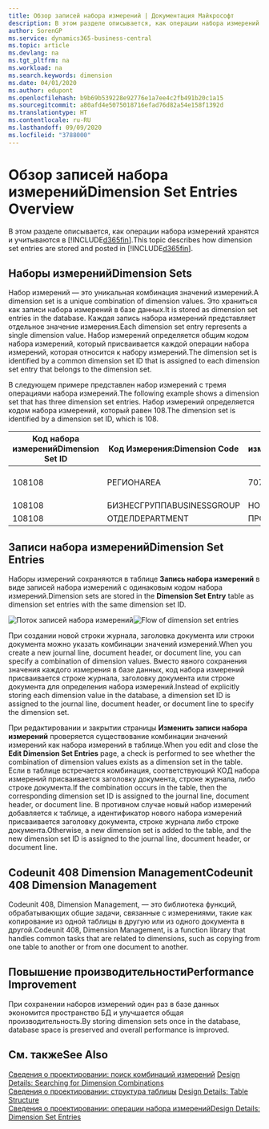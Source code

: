 ```yaml
---
title: Обзор записей набора измерений | Документация Майкрософт
description: В этом разделе описывается, как операции набора измерений хранятся и учитываются в Dynamics 365.
author: SorenGP
ms.service: dynamics365-business-central
ms.topic: article
ms.devlang: na
ms.tgt_pltfrm: na
ms.workload: na
ms.search.keywords: dimension
ms.date: 04/01/2020
ms.author: edupont
ms.openlocfilehash: b9b69b539228e92776e1a7ee4c2fb491b20c1a15
ms.sourcegitcommit: a80afd4e5075018716efad76d82a54e158f1392d
ms.translationtype: HT
ms.contentlocale: ru-RU
ms.lasthandoff: 09/09/2020
ms.locfileid: "3788000"
---
```

# <a name="dimension-set-entries-overview"></a><span data-ttu-id="42fd7-103">Обзор записей набора измерений</span><span class="sxs-lookup"><span data-stu-id="42fd7-103">Dimension Set Entries Overview</span></span>
<span data-ttu-id="42fd7-104">В этом разделе описывается, как операции набора измерений хранятся и учитываются в [!INCLUDE[d365fin](includes/d365fin_md.md)].</span><span class="sxs-lookup"><span data-stu-id="42fd7-104">This topic describes how dimension set entries are stored and posted in [!INCLUDE[d365fin](includes/d365fin_md.md)].</span></span>  

## <a name="dimension-sets"></a><span data-ttu-id="42fd7-105">Наборы измерений</span><span class="sxs-lookup"><span data-stu-id="42fd7-105">Dimension Sets</span></span>  
<span data-ttu-id="42fd7-106">Набор измерений — это уникальная комбинация значений измерений.</span><span class="sxs-lookup"><span data-stu-id="42fd7-106">A dimension set is a unique combination of dimension values.</span></span> <span data-ttu-id="42fd7-107">Это храниться как записи набора измерений в базе данных.</span><span class="sxs-lookup"><span data-stu-id="42fd7-107">It is stored as dimension set entries in the database.</span></span> <span data-ttu-id="42fd7-108">Каждая запись набора измерений представляет отдельное значение измерения.</span><span class="sxs-lookup"><span data-stu-id="42fd7-108">Each dimension set entry represents a single dimension value.</span></span> <span data-ttu-id="42fd7-109">Набор измерений определяется общим кодом набора измерений, который присваивается каждой операции набора измерений, которая относится к набору измерений.</span><span class="sxs-lookup"><span data-stu-id="42fd7-109">The dimension set is identified by a common dimension set ID that is assigned to each dimension set entry that belongs to the dimension set.</span></span>  

<span data-ttu-id="42fd7-110">В следующем примере представлен набор измерений с тремя операциями набора измерений.</span><span class="sxs-lookup"><span data-stu-id="42fd7-110">The following example shows a dimension set that has three dimension set entries.</span></span> <span data-ttu-id="42fd7-111">Набор измерений определяется кодом набора измерений, который равен 108.</span><span class="sxs-lookup"><span data-stu-id="42fd7-111">The dimension set is identified by a dimension set ID, which is 108.</span></span>  

|<span data-ttu-id="42fd7-112">Код набора измерений</span><span class="sxs-lookup"><span data-stu-id="42fd7-112">Dimension Set ID</span></span>|<span data-ttu-id="42fd7-113">Код Измерения:</span><span class="sxs-lookup"><span data-stu-id="42fd7-113">Dimension Code</span></span>|<span data-ttu-id="42fd7-114">Код значения измерения</span><span class="sxs-lookup"><span data-stu-id="42fd7-114">Dimension Value Code</span></span>|<span data-ttu-id="42fd7-115">Имя значения измерения</span><span class="sxs-lookup"><span data-stu-id="42fd7-115">Dimension Value Name</span></span>|  
|----------------------|--------------------|--------------------------|--------------------------|  
|<span data-ttu-id="42fd7-116">108</span><span class="sxs-lookup"><span data-stu-id="42fd7-116">108</span></span>|<span data-ttu-id="42fd7-117">РЕГИОН</span><span class="sxs-lookup"><span data-stu-id="42fd7-117">AREA</span></span>|<span data-ttu-id="42fd7-118">70</span><span class="sxs-lookup"><span data-stu-id="42fd7-118">70</span></span>|<span data-ttu-id="42fd7-119">Северная Америка</span><span class="sxs-lookup"><span data-stu-id="42fd7-119">America North</span></span>|  
|<span data-ttu-id="42fd7-120">108</span><span class="sxs-lookup"><span data-stu-id="42fd7-120">108</span></span>|<span data-ttu-id="42fd7-121">БИЗНЕСГРУППА</span><span class="sxs-lookup"><span data-stu-id="42fd7-121">BUSINESSGROUP</span></span>|<span data-ttu-id="42fd7-122">HOME</span><span class="sxs-lookup"><span data-stu-id="42fd7-122">HOME</span></span>|<span data-ttu-id="42fd7-123">В начало</span><span class="sxs-lookup"><span data-stu-id="42fd7-123">Home</span></span>|  
|<span data-ttu-id="42fd7-124">108</span><span class="sxs-lookup"><span data-stu-id="42fd7-124">108</span></span>|<span data-ttu-id="42fd7-125">ОТДЕЛ</span><span class="sxs-lookup"><span data-stu-id="42fd7-125">DEPARTMENT</span></span>|<span data-ttu-id="42fd7-126">ПРОДАЖИ</span><span class="sxs-lookup"><span data-stu-id="42fd7-126">SALES</span></span>|<span data-ttu-id="42fd7-127">Продажи</span><span class="sxs-lookup"><span data-stu-id="42fd7-127">Sales</span></span>|  

## <a name="dimension-set-entries"></a><span data-ttu-id="42fd7-128">Записи набора измерений</span><span class="sxs-lookup"><span data-stu-id="42fd7-128">Dimension Set Entries</span></span>  
<span data-ttu-id="42fd7-129">Наборы измерений сохраняются в таблице **Запись набора измерений** в виде записей набора измерений с одинаковым кодом набора измерений.</span><span class="sxs-lookup"><span data-stu-id="42fd7-129">Dimension sets are stored in the **Dimension Set Entry** table as dimension set entries with the same dimension set ID.</span></span>  

<span data-ttu-id="42fd7-130">![Поток записей набора измерений](media/dimensionentrynav7.png "Поток записей набора измерений")</span><span class="sxs-lookup"><span data-stu-id="42fd7-130">![Flow of dimension set entries](media/dimensionentrynav7.png "Flow of dimension set entries")</span></span>  

<span data-ttu-id="42fd7-131">При создании новой строки журнала, заголовка документа или строки документа можно указать комбинации значений измерений.</span><span class="sxs-lookup"><span data-stu-id="42fd7-131">When you create a new journal line, document header, or document line, you can specify a combination of dimension values.</span></span> <span data-ttu-id="42fd7-132">Вместо явного сохранения значения каждого измерения в базе данных, код набора измерений присваивается строке журнала, заголовку документа или строке документа для определения набора измерений.</span><span class="sxs-lookup"><span data-stu-id="42fd7-132">Instead of explicitly storing each dimension value in the database, a dimension set ID is assigned to the journal line, document header, or document line to specify the dimension set.</span></span>  

<span data-ttu-id="42fd7-133">При редактировании и закрытии страницы **Изменить записи набора измерений** проверяется существование комбинации значений измерений как набора измерений в таблице.</span><span class="sxs-lookup"><span data-stu-id="42fd7-133">When you edit and close the **Edit Dimension Set Entries** page, a check is performed to see whether the combination of dimension values exists as a dimension set in the table.</span></span> <span data-ttu-id="42fd7-134">Если в таблице встречается комбинация, соответствующий КОД набора измерений присваивается заголовку документа, строке журнала, либо строке документа.</span><span class="sxs-lookup"><span data-stu-id="42fd7-134">If the combination occurs in the table, then the corresponding dimension set ID is assigned to the journal line, document header, or document line.</span></span> <span data-ttu-id="42fd7-135">В противном случае новый набор измерений добавляется к таблице, а идентификатор нового набора измерений присваивается заголовку документа, строке журнала либо строке документа.</span><span class="sxs-lookup"><span data-stu-id="42fd7-135">Otherwise, a new dimension set is added to the table, and the new dimension set ID is assigned to the journal line, document header, or document line.</span></span>

## <a name="codeunit-408-dimension-management"></a><span data-ttu-id="42fd7-136">Codeunit 408 Dimension Management</span><span class="sxs-lookup"><span data-stu-id="42fd7-136">Codeunit 408 Dimension Management</span></span>
<span data-ttu-id="42fd7-137">Codeunit 408, Dimension Management, — это библиотека функций, обрабатывающих общие задачи, связанные с измерениями, такие как копирование из одной таблицы в другую или из одного документа в другой.</span><span class="sxs-lookup"><span data-stu-id="42fd7-137">Codeunit 408, Dimension Management, is a function library that handles common tasks that are related to dimensions, such as copying from one table to another or from one document to another.</span></span>

## <a name="performance-improvement"></a><span data-ttu-id="42fd7-138">Повышение производительности</span><span class="sxs-lookup"><span data-stu-id="42fd7-138">Performance Improvement</span></span>  
<span data-ttu-id="42fd7-139">При сохранении наборов измерений один раз в базе данных экономится пространство БД и улучшается общая производительность.</span><span class="sxs-lookup"><span data-stu-id="42fd7-139">By storing dimension sets once in the database, database space is preserved and overall performance is improved.</span></span>  

## <a name="see-also"></a><span data-ttu-id="42fd7-140">См. также</span><span class="sxs-lookup"><span data-stu-id="42fd7-140">See Also</span></span>  
<span data-ttu-id="42fd7-141">[Сведения о проектировании: поиск комбинаций измерений](design-details-searching-for-dimension-combinations.md) </span><span class="sxs-lookup"><span data-stu-id="42fd7-141">[Design Details: Searching for Dimension Combinations](design-details-searching-for-dimension-combinations.md) </span></span>  
<span data-ttu-id="42fd7-142">[Сведения о проектировании: структура таблицы](design-details-table-structure.md) </span><span class="sxs-lookup"><span data-stu-id="42fd7-142">[Design Details: Table Structure](design-details-table-structure.md) </span></span>  
[<span data-ttu-id="42fd7-143">Сведения о проектировании: операции набора измерений</span><span class="sxs-lookup"><span data-stu-id="42fd7-143">Design Details: Dimension Set Entries</span></span>](design-details-dimension-set-entries.md)   
